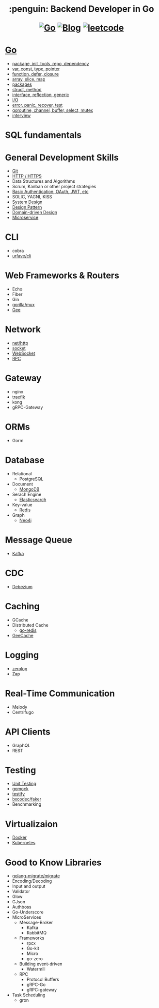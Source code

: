 <h1 align="center"> :penguin: Backend Developer in Go

<p align="center">
  <a href="#Go"><img src="https://img.shields.io/badge/language-Go-blue.svg" alt="Go"></a>
  <a href="https://regy.dev"><img src="https://img.shields.io/badge/Blog-ReGY's Inspiration-critical.svg" alt="Blog"></a>
  <a href="https://github.com/ReGYChang/LeetCode"><img src="https://img.shields.io/badge/algo-leetcode-brightgreen.svg" alt="leetcode"></a>
</p>

# [Go](go/README.md)
- [package, init, tools, repo, dependency](go/pkg_init_tools_repo_dependency.md)
- [var, const, type, pointer](go/var_const_type_pointer.md)
- [function, defer, closure](go/function_defer_closure.md)
- [array, slice, map](go/array_slice_map.md)
- [packages](go/packages.md)
- [struct, method](go/struct_methods.md)
- [interface, reflection, generic](go/interface_reflection_generic.md)
- [I/O](go/io.md)
- [error, panic, recover, test](go/error_panic_recover_test.md)
- [goroutine, channel, buffer, select, mutex](go/go_channel_buffer_select_mutex.md)
- [interview](go/interview.md)

# SQL fundamentals
# General Development Skills
  - [Git](general/git.md)
  - [HTTP / HTTPS](general/http_https.md)
  - Data Structures and Algorithms
  - Scrum, Kanban or other project strategies
  - [Basic Authentication, OAuth, JWT, etc](general/authentication.md)
  - SOLIC, YAGNI, KISS
  - [System Design](general/system_design.md)
  - [Design Pattern](general/design_pattern.md)
  - [Domain-driven Design](general/ddd.md)
  - [Microservice](general/microservice.md)
# CLI
  - cobra
  - [urfave/cli](cmd/urfave_cli.md)
# Web Frameworks & Routers
  - Echo
  - Fiber
  - Gin
  - [gorilla/mux](routers/gorilla_mux.md)
  - [Gee](routers/gee.md)
# Network
  - [net/http](network/net_http.md)
  - [socket](network/socket.md)
  - [WebSocket](network/websocket.md)
  - [RPC](network/rpc.md)
# Gateway
  - nginx
  - [traefik](gateway/traefik.md)
  - kong
  - gRPC-Gateway
# ORMs
  - Gorm
# Database
  - Relational
      - PostgreSQL
  - Document
      - [MongoDB](database/mongodb.md)
  - Serach Engine
      - [Elasticsearch](database/elasticsearch.md)
  - Key-value
      - [Redis](database/redis.md)
  - Graph
      - [Neo4j](database/neo4j.md)
# Message Queue
  - [Kafka](mq/kafka.md)
# CDC
  - [Debezium](cdc/debezium.md)
# Caching
  - GCache
  - Distributed Cache
      - [go-redis](go_redis.md)
  - [GeeCache](caching/gee_cache.md)
# Logging
  - [zerolog](logging/zerolog.md)
  - Zap
# Real-Time Communication
  - Melody
  - Centrifugo
# API Clients
  - GraphQL
  - REST
# Testing
  - [Unit Testing](testing/unit_test.md)
  - [gomock](testing/gomock.md)
  - [testify](testing/testify.md)
  - [bxcodec/faker](library/bxcodec_faker.md)
  - Benchmarking
# Virtualizaion
  - [Docker](virtualization/docker.md)
  - [Kubernetes](virtualization/k8s.md)
# Good to Know Libraries
  - [golang-migrate/migrate](library/migrate.md)
  - Encoding/Decoding
  - Input and output
  - Validator
  - Glow
  - GJson
  - Authboss
  - Go-Underscore
  - MicroServices
      - Message-Broker
          - Kafka
          - RabbitMQ
      - Frameworks
          - rpcx
          - Go-kit
          - Micro
          - go-zero
      - Building event-driven
          - Watermill
      - RPC
          - Protocol Buffers
          - gRPC-Go
          - gRPC-gateway
  - Task Scheduling
      - gron